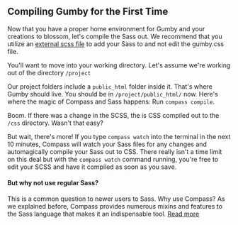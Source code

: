 ## Compiling Gumby for the First Time
Now that you have a proper home environment for Gumby and your creations to blossom, let's compile the Sass out. We recommend that you utilize an [external scss file](#partials) to add your Sass to and not edit the gumby.css file.

You'll want to move into your working directory. Let's assume we're working out of the directory `/project`

Our project folders include a `public_html` folder inside it. That's where Gumby should live. You should be in `/project/public_html/` now. Here's where the magic of Compass and Sass happens: Run `compass compile`.

Boom. If there was a change in the SCSS, the is CSS compiled out to the `/css` directory. Wasn't that easy?

But wait, there's more! If you type `compass watch` into the terminal in the next 10 minutes, Compass will watch your Sass files for any changes and automagically compile your Sass out to CSS. There really isn't a time limit on this deal but with the `compass watch` command running, you're free to edit your SCSS and have it compiled as soon as you save.

#### But why not use regular Sass?
This is a common question to newer users to Sass. Why use Compass? As we explained before, Compass provides numerous mixins and features to the Sass language that makes it an indispensable tool. [Read more](#sass)